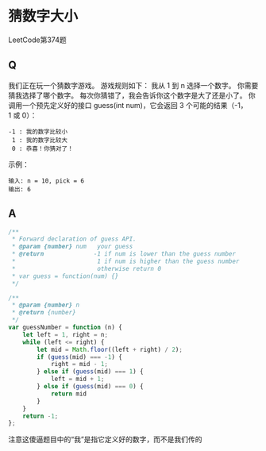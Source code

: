 # 猜数字大小
LeetCode第374题

## Q
我们正在玩一个猜数字游戏。 游戏规则如下：
我从 1 到 n 选择一个数字。 你需要猜我选择了哪个数字。
每次你猜错了，我会告诉你这个数字是大了还是小了。
你调用一个预先定义好的接口 guess(int num)，它会返回 3 个可能的结果（-1，1 或 0）：
```
-1 : 我的数字比较小
 1 : 我的数字比较大
 0 : 恭喜！你猜对了！
```
示例：
```
输入: n = 10, pick = 6
输出: 6
```

## A
``` javascript
/** 
 * Forward declaration of guess API.
 * @param {number} num   your guess
 * @return 	            -1 if num is lower than the guess number
 *			             1 if num is higher than the guess number
 *                       otherwise return 0
 * var guess = function(num) {}
 */

/**
 * @param {number} n
 * @return {number}
 */
var guessNumber = function (n) {
    let left = 1, right = n;
    while (left <= right) {
        let mid = Math.floor((left + right) / 2);
        if (guess(mid) === -1) {
            right = mid - 1;
        } else if (guess(mid) === 1) {
            left = mid + 1;
        } else if (guess(mid) === 0) {
            return mid
        }
    }
    return -1;
};
```
注意这傻逼题目中的“我”是指它定义好的数字，而不是我们传的